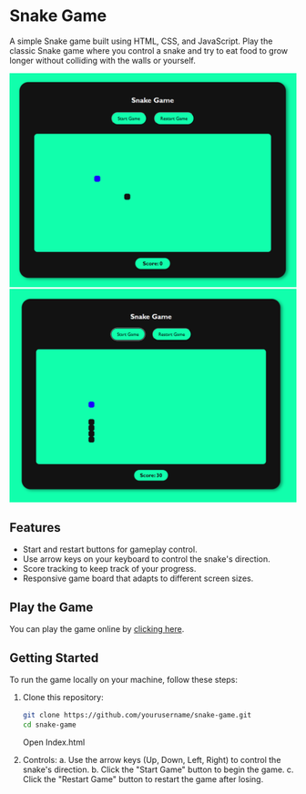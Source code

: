 # Snake Game

A simple Snake game built using HTML, CSS, and JavaScript. Play the classic Snake game where you control a snake and try to eat food to grow longer without colliding with the walls or yourself.

<a align="center" flex-column>
   
![Snake Game Screenshot](WebPageImage.png)
![Snake Game Screenshot](WebPageImageGameplay.png)
<a/>

## Features

- Start and restart buttons for gameplay control.
- Use arrow keys on your keyboard to control the snake's direction.
- Score tracking to keep track of your progress.
- Responsive game board that adapts to different screen sizes.

## Play the Game

You can play the game online by [clicking here](link_to_your_live_game).

## Getting Started

To run the game locally on your machine, follow these steps:

1. Clone this repository:

   ```bash
   git clone https://github.com/yourusername/snake-game.git
   cd snake-game
    ```
   Open Index.html
   
2. Controls:
  a. Use the arrow keys (Up, Down, Left, Right) to control the snake's direction.
  b. Click the "Start Game" button to begin the game.
  c. Click the "Restart Game" button to restart the game after losing.
